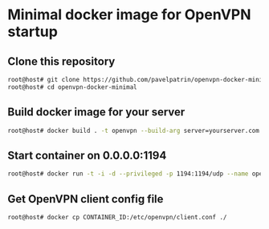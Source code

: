 # Minimal docker image for OpenVPN startup

## Clone this repository
```sh
root@host# git clone https://github.com/pavelpatrin/openvpn-docker-minimal.git
root@host# cd openvpn-docker-minimal
```

## Build docker image for your server
```sh
root@host# docker build . -t openvpn --build-arg server=yourserver.com
```

## Start container on 0.0.0.0:1194
```sh
root@host# docker run -t -i -d --privileged -p 1194:1194/udp --name openvpn openvpn
```

## Get OpenVPN client config file
```sh
root@host# docker cp CONTAINER_ID:/etc/openvpn/client.conf ./
```
